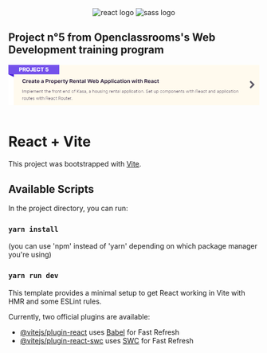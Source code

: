 <div align="center">
  <img src="https://skillicons.dev/icons?i=react" height="30" alt="react logo"/>
  <img src="https://cdn.jsdelivr.net/gh/devicons/devicon/icons/sass/sass-original.svg" height="30" alt="sass logo"/>
</div>
  
  ## Project n°5 from Openclassrooms's Web Development training program

<img align="center" src="./src/assets/images/P5_Description.png" alt="Project description"/>

<br>
<br>

# React + Vite
This project was bootstrapped with [Vite](https://github.com/vitejs/vite).

## Available Scripts
In the project directory, you can run:
### `yarn install`
(you can use 'npm' instead of 'yarn' depending on which package manager you're using)
### `yarn run dev`

This template provides a minimal setup to get React working in Vite with HMR and some ESLint rules.

Currently, two official plugins are available:

- [@vitejs/plugin-react](https://github.com/vitejs/vite-plugin-react/blob/main/packages/plugin-react/README.md) uses [Babel](https://babeljs.io/) for Fast Refresh
- [@vitejs/plugin-react-swc](https://github.com/vitejs/vite-plugin-react-swc) uses [SWC](https://swc.rs/) for Fast Refresh
